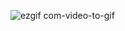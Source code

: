 ![ezgif com-video-to-gif](https://user-images.githubusercontent.com/53623479/76311736-5b139e80-62b0-11ea-8e83-19ae2e1065e4.gif)
